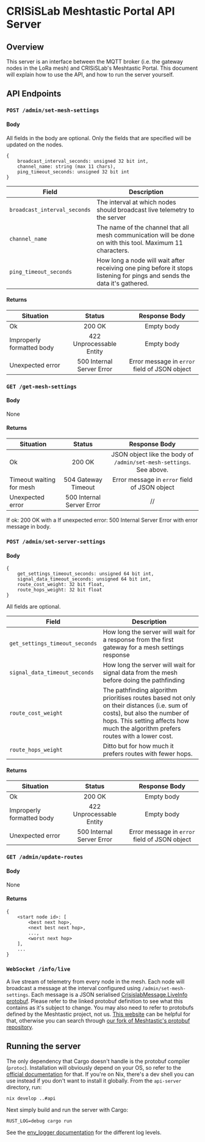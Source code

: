 # CRISiSLab Meshtastic Portal API Server

## Overview

This server is an interface between the MQTT broker (i.e. the gateway nodes in the LoRa mesh) and CRISiSLab's Meshtastic Portal. This document will explain how to use the API, and how to run the server yourself.

## API Endpoints

### `POST /admin/set-mesh-settings`

#### Body

All fields in the body are optional. Only the fields that are specified will be updated on the nodes.

```
{
	broadcast_interval_seconds: unsigned 32 bit int,
	channel_name: string (max 11 chars),
	ping_timeout_seconds: unsigned 32 bit int
}
```

| Field | Description |
| ----- | ----------- |
| `broadcast_interval_seconds` | The interval at which nodes should broadcast live telemetry to the server |
| `channel_name` | The name of the channel that all mesh communication will be done on with this tool. Maximum 11 characters. |
| `ping_timeout_seconds` | How long a node will wait after receiving one ping before it stops listening for pings and sends the data it's gathered. |

#### Returns

| Situation | Status | Response Body |
| --------- | :----: | :-----------: |
| Ok        | 200 OK | Empty body |
| Improperly formatted body | 422 Unprocessable Entity | Empty body |
| Unexpected error | 500 Internal Server Error | Error message in `error` field of JSON object |

### `GET /get-mesh-settings`

#### Body

None

#### Returns

| Situation | Status | Response Body |
| --------- | :----: | :-----------: |
| Ok        | 200 OK | JSON object like the body of `/admin/set-mesh-settings`. See above. |
| Timeout waiting for mesh | 504 Gateway Timeout | Error message in `error` field of JSON object |
| Unexpected error | 500 Internal Server Error | // |

If ok: 200 OK with a 
If unexpected error: 500 Internal Server Error with error message in body.


### `POST /admin/set-server-settings`

#### Body

```
{
    get_settings_timeout_seconds: unsigned 64 bit int,
    signal_data_timeout_seconds: unsigned 64 bit int,
    route_cost_weight: 32 bit float,
    route_hops_weight: 32 bit float
}
```

All fields are optional.

| Field | Description |
| ----- | ----------- |
| `get_settings_timeout_seconds` | How long the server will wait for a response from the first gateway for a mesh settings response |
| `signal_data_timeout_seconds` | How long the server will wait for signal data from the mesh before doing the pathfinding |
| `route_cost_weight` | The pathfinding algorithm prioritises routes based not only on their distances (i.e. sum of costs), but also the number of hops. This setting affects how much the algorithm prefers routes with a lower cost. |
| `route_hops_weight` | Ditto but for how much it prefers routes with fewer hops. |

#### Returns

| Situation | Status | Response Body |
| --------- | :----: | :-----------: |
| Ok        | 200 OK | Empty body |
| Improperly formatted body | 422 Unprocessable Entity | Empty body |
| Unexpected error | 500 Internal Server Error | Error message in `error` field of JSON object |

### `GET /admin/update-routes`

#### Body

None

#### Returns

```
{
    <start node id>: [
        <best next hop>,
        <next best next hop>,
        ...,
        <worst next hop>
    ],
    ...
}
```

### `WebSocket /info/live`

A live stream of telemetry from every node in the mesh. Each node will broadcast a message at the interval configured using `/admin/set-mesh-settings`. Each message is a JSON serialised [CrisislabMessage.LiveInfo protobuf](https://github.com/search?q=repo%3Atobyck%2Fcrisislab-meshtastic-protobufs%20crisislab.proto%20LiveData&type=code). Please refer to the linked protobuf definition to see what this contains as it's subject to change. You may also need to refer to protobufs defined by the Meshtastic project, not us. [This website](https://buf.build/meshtastic/protobufs/docs/main:meshtastic) can be helpful for that, otherwise you can search through [our fork of Meshtastic's protobuf repository](https://github.com/tobyck/crisislab-meshtastic-protobufs).

## Running the server

The only dependency that Cargo doesn't handle is the protobuf compiler (`protoc`). Installation will obviously depend on your OS, so refer to the [official documentation](https://protobuf.dev/installation/) for that. If you're on Nix, there's a dev shell you can use instead if you don't want to install it globally. From the `api-server` directory, run:

```
nix develop ..#api
```

Next simply build and run the server with Cargo:

```
RUST_LOG=debug cargo run
```

See the [env_logger documentation](https://docs.rs/env_logger/0.11.8/env_logger/) for the different log levels.

